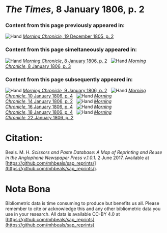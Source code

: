 # *The Times*, 8 January 1806, p. 2  
  
### Content from this page previously appeared in:  
![Hand](http://scissorsandpaste.net/wp-content/uploads/2017/06/smallhandpointer.png) [*Morning Chronicle*, 19 December 1805, p. 2](https://mhbeals.github.io/sap_html/Morning-Chronicle/Morning-Chronicle-19-December-1805-p-2)  
  
### Content from this page simeltaneously appeared in:  
![Hand](http://scissorsandpaste.net/wp-content/uploads/2017/06/smallhandpointer.png) [*Morning Chronicle*, 8 January 1806, p. 2](https://mhbeals.github.io/sap_html/Morning-Chronicle/Morning-Chronicle-8-January-1806-p-2)  
![Hand](http://scissorsandpaste.net/wp-content/uploads/2017/06/smallhandpointer.png) [*Morning Chronicle*, 8 January 1806, p. 3](https://mhbeals.github.io/sap_html/Morning-Chronicle/Morning-Chronicle-8-January-1806-p-3)  
  
### Content from this page subsequently appeared in:  
![Hand](http://scissorsandpaste.net/wp-content/uploads/2017/06/smallhandpointer.png) [*Morning Chronicle*, 9 January 1806, p. 2](https://mhbeals.github.io/sap_html/Morning-Chronicle/Morning-Chronicle-9-January-1806-p-2)  
![Hand](http://scissorsandpaste.net/wp-content/uploads/2017/06/smallhandpointer.png) [*Morning Chronicle*, 10 January 1806, p. 4](https://mhbeals.github.io/sap_html/Morning-Chronicle/Morning-Chronicle-10-January-1806-p-4)  
![Hand](http://scissorsandpaste.net/wp-content/uploads/2017/06/smallhandpointer.png) [*Morning Chronicle*, 14 January 1806, p. 2](https://mhbeals.github.io/sap_html/Morning-Chronicle/Morning-Chronicle-14-January-1806-p-2)  
![Hand](http://scissorsandpaste.net/wp-content/uploads/2017/06/smallhandpointer.png) [*Morning Chronicle*, 16 January 1806, p. 4](https://mhbeals.github.io/sap_html/Morning-Chronicle/Morning-Chronicle-16-January-1806-p-4)  
![Hand](http://scissorsandpaste.net/wp-content/uploads/2017/06/smallhandpointer.png) [*Morning Chronicle*, 18 January 1806, p. 4](https://mhbeals.github.io/sap_html/Morning-Chronicle/Morning-Chronicle-18-January-1806-p-4)  
![Hand](http://scissorsandpaste.net/wp-content/uploads/2017/06/smallhandpointer.png) [*Morning Chronicle*, 22 January 1806, p. 2](https://mhbeals.github.io/sap_html/Morning-Chronicle/Morning-Chronicle-22-January-1806-p-2)  


# Citation: 

Beals. M. H. *Scissors and Paste Database: A Map of Reprinting and Reuse in the Anglophone Newspaper Press v.1.0.1.* 2 June 2017. Available at [https://github.com/mhbeals/sap_reprints/](https://github.com/mhbeals/sap_reprints/). 

# Nota Bona

Bibliometric data is time consuming to produce but benefits us all. Please remember to cite or acknowledge this and any other bibliometric data you use in your research. All data is available CC-BY 4.0 at [https://github.com/mhbeals/sap_reprints](https://github.com/mhbeals/sap_reprints)